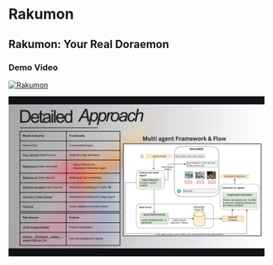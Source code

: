 # Rakumon
Rakumon: Your Real Doraemon
------------------------------------------------------------------------------------------------------------------------------------

### Demo Video

[![Rakumon](https://img.youtube.com/vi/KWtN9PD8FGo/0.jpg)](https://www.youtube.com/watch?v=KWtN9PD8FGo)



![Detailed Approach](https://github.com/RustyGrackle/Rakumon/blob/main/readme_content/detailed_approach.jpg)
